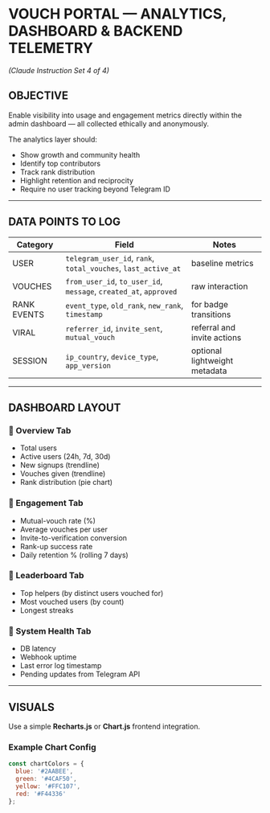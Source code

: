# VOUCH PORTAL — ANALYTICS, DASHBOARD & BACKEND TELEMETRY
*(Claude Instruction Set 4 of 4)*

## OBJECTIVE
Enable visibility into usage and engagement metrics directly within the admin dashboard — all collected ethically and anonymously.

The analytics layer should:
- Show growth and community health
- Identify top contributors
- Track rank distribution
- Highlight retention and reciprocity
- Require no user tracking beyond Telegram ID

---

## DATA POINTS TO LOG

| Category | Field | Notes |
|-----------|--------|-------|
| USER | `telegram_user_id`, `rank`, `total_vouches`, `last_active_at` | baseline metrics |
| VOUCHES | `from_user_id`, `to_user_id`, `message`, `created_at`, `approved` | raw interaction |
| RANK EVENTS | `event_type`, `old_rank`, `new_rank`, `timestamp` | for badge transitions |
| VIRAL | `referrer_id`, `invite_sent`, `mutual_vouch` | referral and invite actions |
| SESSION | `ip_country`, `device_type`, `app_version` | optional lightweight metadata |

---

## DASHBOARD LAYOUT

### 🔹 Overview Tab
- Total users
- Active users (24h, 7d, 30d)
- New signups (trendline)
- Vouches given (trendline)
- Rank distribution (pie chart)

### 🔹 Engagement Tab
- Mutual-vouch rate (%)
- Average vouches per user
- Invite-to-verification conversion
- Rank-up success rate
- Daily retention % (rolling 7 days)

### 🔹 Leaderboard Tab
- Top helpers (by distinct users vouched for)
- Most vouched users (by count)
- Longest streaks

### 🔹 System Health Tab
- DB latency
- Webhook uptime
- Last error log timestamp
- Pending updates from Telegram API

---

## VISUALS
Use a simple **Recharts.js** or **Chart.js** frontend integration.

### Example Chart Config
```js
const chartColors = {
  blue: '#2AABEE',
  green: '#4CAF50',
  yellow: '#FFC107',
  red: '#F44336'
};
